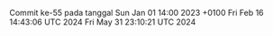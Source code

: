 Commit ke-55 pada tanggal Sun Jan 01 14:00 2023 +0100
Fri Feb 16 14:43:06 UTC 2024
Fri May 31 23:10:21 UTC 2024
